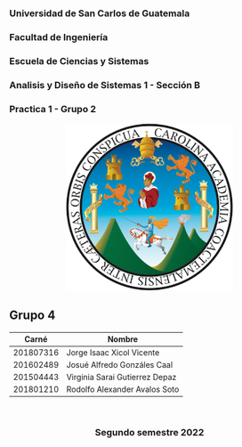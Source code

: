 ### Universidad de San Carlos de Guatemala
### Facultad de Ingeniería
### Escuela de Ciencias y Sistemas
### Analisis y Diseño de Sistemas 1 - Sección B
### Practica 1 - Grupo 2

<p align="center"><img src="./img/USAC_logo.png" width="300" height="300"/></p>

### <h2> **Grupo 4** </h2> 
| Carné     | Nombre                        |
|-----------|-------------------------------|
| 201807316 | Jorge Isaac Xicol Vicente     |
| 201602489 | Josué Alfredo Gonzáles Caal   |
| 201504443 | Virginia Sarai Gutierrez Depaz|
| 201801210 | Rodolfo Alexander Avalos Soto |

<br/>

### <p align="center">Segundo semestre 2022</p>
